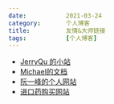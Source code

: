 ```yaml
---
date:           2021-03-24
category:       个人博客
title:          友情&大师链接
tags:           [个人博客]
---
```


* [JerryQu 的小站](https://imququ.com/)
* [Michael的文档](http://blog.yangxiaochen.com/)
* [阮一峰的个人网站](http://www.ruanyifeng.com/)
* [进口药购买网站](https://indianmedi.com/web)
